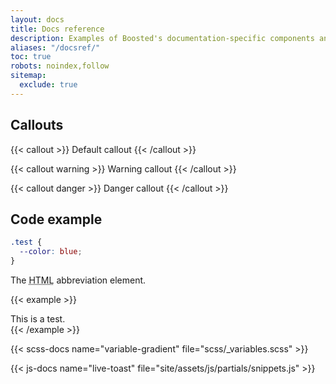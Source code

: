 ```yaml
---
layout: docs
title: Docs reference
description: Examples of Boosted's documentation-specific components and styles.
aliases: "/docsref/"
toc: true
robots: noindex,follow
sitemap:
  exclude: true
---
```


<!-- Boosted mod: no Buttons section because no `.btn-bd-*` defined -->

## Callouts

{{< callout >}}
  Default callout
{{< /callout >}}

{{< callout warning >}}
  Warning callout
{{< /callout >}}

{{< callout danger >}}
  Danger callout
{{< /callout >}}

## Code example

```scss
.test {
  --color: blue;
}
```

<div class="bd-example">
  The <abbr title="HyperText Markup Language">HTML</abbr> abbreviation element.
</div>

{{< example >}}
<div class="test">This is a test.</div>
{{< /example >}}

{{< scss-docs name="variable-gradient" file="scss/_variables.scss" >}}

{{< js-docs name="live-toast" file="site/assets/js/partials/snippets.js" >}}
